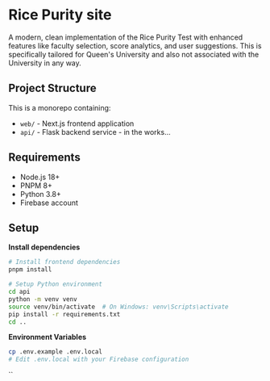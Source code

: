 # Rice Purity site

A modern, clean implementation of the Rice Purity Test with enhanced features like faculty selection, score analytics, and user suggestions. This is specifically tailored for Queen's University and also not associated with the University in any way.

## Project Structure

This is a monorepo containing:

- `web/` - Next.js frontend application
- `api/` - Flask backend service - in the works...

## Requirements

- Node.js 18+
- PNPM 8+
- Python 3.8+
- Firebase account

## Setup

**Install dependencies**

```bash
# Install frontend dependencies
pnpm install

# Setup Python environment
cd api
python -m venv venv
source venv/bin/activate  # On Windows: venv\Scripts\activate
pip install -r requirements.txt
cd ..
```
**Environment Variables**

```bash
cp .env.example .env.local
# Edit .env.local with your Firebase configuration
```

``
